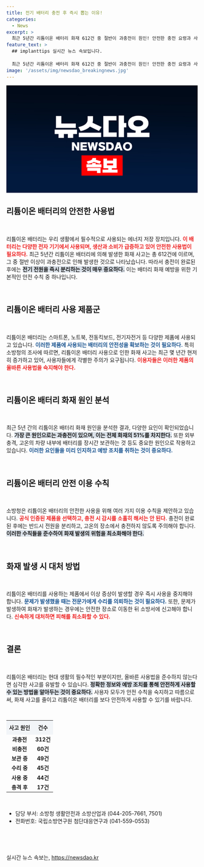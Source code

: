 ```yaml
---
title: 전기 배터리 충전 후 즉시 뽑는 이유!
categories:
  - News
excerpt: >
  최근 5년간 리튬이온 배터리 화재 612건 중 절반이 과충전이 원인! 안전한 충전 요령과 사용법을 확인하고, 소중한 생명과 재산을 지키세요. 클릭해서 안전 정보를 알아보세요!
feature_text: >
  ## implanttips 실시간 뉴스 속보입니다.

  최근 5년간 리튬이온 배터리 화재 612건 중 절반이 과충전이 원인! 안전한 충전 요령과 사용법을 확인하고, 소중한 생명과 재산을 지키세요. 클릭해서 안전 정보를 알아보세요!
image: '/assets/img/newsdao_breakingnews.jpg'
---
```


<p><img src="/assets/img/newsdao_breakingnews.jpg" alt="implanttips 속보" /></p>

<h2 data-ke-size="size26">리튬이온 배터리의 안전한 사용법</h2>

<p data-ke-size="size16">&nbsp;</p>

<p>리튬이온 배터리는 우리 생활에서 필수적으로 사용되는 에너지 저장 장치입니다. <b><span style="color: #ee2323;">이 배터리는 다양한 전자 기기에서 사용되며, 생산과 소비가 급증하고 있어 안전한 사용법이 필요하다.</span></b> 최근 5년간 리튬이온 배터리에 의해 발생한 화재 사고는 총 612건에 이르며, 그 중 절반 이상이 과충전으로 인해 발생한 것으로 나타났습니다. 따라서 충전이 완료된 후에는 <b><span style="background-color: #21538527;">전기 전원을 즉시 분리하는 것이 매우 중요하다.</span></b> 이는 배터리 화재 예방을 위한 기본적인 안전 수칙 중 하나입니다. </p>

<p data-ke-size="size16">&nbsp;</p>

<h2 data-ke-size="size26">리튬이온 배터리 사용 제품군</h2>

<p data-ke-size="size16">&nbsp;</p>

<p>리튬이온 배터리는 스마트폰, 노트북, 전동킥보드, 전기자전거 등 다양한 제품에 사용되고 있습니다. <b><span style="color: #1a5490;">이러한 제품에 사용되는 배터리의 안전성을 확보하는 것이 필요하다.</span></b> 특히 소방청의 조사에 따르면, 리튬이온 배터리 사용으로 인한 화재 사고는 최근 몇 년간 현저히 증가하고 있어, 사용자들에게 각별한 주의가 요구됩니다. <b><span style="color: #ee2323;">이용자들은 이러한 제품의 올바른 사용법을 숙지해야 한다.</span></b></p>

<p data-ke-size="size16">&nbsp;</p>

<h2 data-ke-size="size26">리튬이온 배터리 화재 원인 분석</h2>

<p data-ke-size="size16">&nbsp;</p>

<p>최근 5년 간의 리튬이온 배터리 화재 원인을 분석한 결과, 다양한 요인이 확인되었습니다. <b><span style="background-color: #21538527;">가장 큰 원인으로는 과충전이 있으며, 이는 전체 화재의 51%를 차지한다.</span></b> 또한 외부 충격, 고온의 차량 내부에 배터리를 장시간 보관하는 것 등도 중요한 원인으로 작용하고 있습니다. <b><span style="color: #1a5490;">이러한 요인들을 미리 인지하고 예방 조치를 취하는 것이 중요하다.</span></b></p>

<p data-ke-size="size16">&nbsp;</p>

<h2 data-ke-size="size26">리튬이온 배터리 안전 이용 수칙</h2>

<p data-ke-size="size16">&nbsp;</p>

<p>소방청은 리튬이온 배터리의 안전한 사용을 위해 여러 가지 이용 수칙을 제안하고 있습니다. <b><span style="color: #ee2323;">공식 인증된 제품을 선택하고, 충전 시 감시를 소홀히 해서는 안 된다.</span></b> 충전이 완료된 후에는 반드시 전원을 분리하고, 고온의 장소에서 충전하지 않도록 주의해야 합니다. <b><span style="background-color: #21538527;">이러한 수칙들을 준수하여 화재 발생의 위험을 최소화해야 한다.</span></b></p>

<p data-ke-size="size16">&nbsp;</p>

<h2 data-ke-size="size26">화재 발생 시 대처 방법</h2>

<p data-ke-size="size16">&nbsp;</p>

<p>리튬이온 배터리를 사용하는 제품에서 이상 증상이 발생할 경우 즉시 사용을 중지해야 합니다. <b><span style="color: #1a5490;">문제가 발생했을 때는 전문가에게 수리를 의뢰하는 것이 필요하다.</span></b> 또한, 문제가 발생하여 화재가 발생하는 경우에는 안전한 장소로 이동한 뒤 소방서에 신고해야 합니다. <b><span style="color: #ee2323;">신속하게 대처하면 피해를 최소화할 수 있다.</span></b></p>

<p data-ke-size="size16">&nbsp;</p>

<h2 data-ke-size="size26">결론</h2>

<p data-ke-size="size16">&nbsp;</p>

<p>리튬이온 배터리는 현대 생활의 필수적인 부분이지만, 올바른 사용법을 준수하지 않는다면 심각한 사고를 유발할 수 있습니다. <b><span style="background-color: #21538527;">정확한 정보와 예방 조치를 통해 안전하게 사용할 수 있는 방법을 알아두는 것이 중요하다.</span></b> 사용자 모두가 안전 수칙을 숙지하고 따름으로써, 화재 사고를 줄이고 리튬이온 배터리를 보다 안전하게 사용할 수 있기를 바랍니다. </p>

<p data-ke-size="size16">&nbsp;</p>

<table style="width: 100%; border-collapse: collapse;">
    <tr>
        <th style="text-align: center; height: 30px; background-color: #f2f5f8;">사고 원인</th>
        <th style="text-align: center; height: 30px; background-color: #f2f5f8;">건수</th>
    </tr>
    <tr>
        <td style="text-align: center; height: 17px;"><b>과충전</b></td>
        <td style="text-align: center; height: 17px;"><b>312건</b></td>
    </tr>
    <tr>
        <td style="text-align: center; height: 17px;"><b>비충전</b></td>
        <td style="text-align: center; height: 17px;"><b>60건</b></td>
    </tr>
    <tr>
        <td style="text-align: center; height: 17px;"><b>보관 중</b></td>
        <td style="text-align: center; height: 17px;"><b>49건</b></td>
    </tr>
    <tr>
        <td style="text-align: center; height: 17px;"><b>수리 중</b></td>
        <td style="text-align: center; height: 17px;"><b>45건</b></td>
    </tr>
    <tr>
        <td style="text-align: center; height: 17px;"><b>사용 중</b></td>
        <td style="text-align: center; height: 17px;"><b>44건</b></td>
    </tr>
    <tr>
        <td style="text-align: center; height: 17px;"><b>충격 후</b></td>
        <td style="text-align: center; height: 17px;"><b>17건</b></td>
    </tr>
</table>

<p data-ke-size="size16">&nbsp;</p>

<ul>
    <li>담당 부서: 소방청 생활안전과 소방산업과 (044-205-7661, 7501)</li>
    <li>전화번호: 국립소방연구원 첨단대응연구과 (041-559-0553)</li>
</ul>

<p data-ke-size="size16">&nbsp;</p>

<p data-ke-size="size16">&nbsp;</p>
실시간 뉴스 속보는, <a href="https://newsdao.kr" rel="dofollow">https://newsdao.kr</a>


